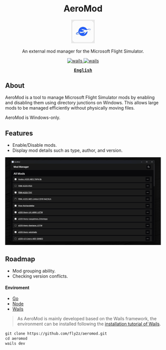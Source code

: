 <h1 align='center'>AeroMod</h1>

<p align="center">
   <img src="./build/appicon.png" width="15%"/><br/>
</p>

<p align="center">
An external mod manager for the Microsoft Flight Simulator.
</p>

<p align="center">
  <a href="https://wails.io/">
    <img alt="wails" src="https://img.shields.io/badge/backend-wails-C23C36"/>
  </a>
  <a href="https://react.dev/">
    <img alt="wails" src="https://img.shields.io/badge/frontend-react-36789A"/>
  </a>
</p>

<div align="center">
<strong>
<samp>

[English](README.md)

</samp>
</strong>
</div>

## About

AeroMod is a tool to manage Microsoft Flight Simulator mods by enabling and disabling them using directory junctions on Windows. This allows large mods to be managed efficiently without physically moving files.

AeroMod is Windows-only.

## Features

- Enable/Disable mods.
- Display mod details such as type, author, and version.

![](./screenshots/main.png)

## Roadmap

- Mod grouping ability.
- Checking version conflicts.

#### Enviroment

- [Go](https://go.dev/doc/install)
- [Node](https://nodejs.org/en/learn/getting-started/how-to-install-nodejs)
- [Wails](https://wails.io/docs/next/gettingstarted/installation)

> As AeroMod is mainly developed based on the Wails framework, the environment can be installed following the [installation tutorial of Wails](https://wails.io/docs/next/gettingstarted/installation).

```
git clone https://github.com/fly2z/aeromod.git
cd aeromod
wails dev
```
